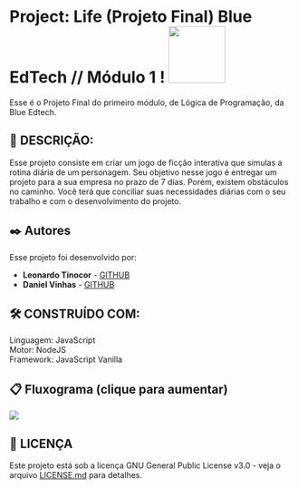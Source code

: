 # Project: Life (Projeto Final) Blue EdTech // Módulo 1 ! <img src="https://user-images.githubusercontent.com/95504029/151560441-2e792d97-fd65-462c-8fd7-70f581de5674.gif" width="100">

Esse é o Projeto Final do primeiro módulo, de Lógica de Programação, da Blue Edtech.

## 🚀 DESCRIÇÃO:

Esse projeto consiste em criar um jogo de ficção interativa que simulas a rotina diária de um personagem.
Seu objetivo nesse jogo é entregar um projeto para a sua empresa no prazo de 7 dias. Porém, existem obstáculos no caminho.
Você terá que conciliar suas necessidades diárias
com o seu trabalho e com o desenvolvimento do projeto. 

## ✒️ Autores

Esse projeto foi desenvolvido por:

* **Leonardo Tinocor** - [GITHUB](https://github.com/leotinoco7)
* **Daniel Vinhas** - [GITHUB](https://github.com/vinhas93)

## 🛠️ CONSTRUÍDO COM:

Linguagem: JavaScript  
Motor: NodeJS  
Framework: JavaScript Vanilla 

## 📋 Fluxograma (clique para aumentar)
<img src="https://user-images.githubusercontent.com/97922512/154181111-688297a2-39ff-4052-8ff7-e7312d2bea2a.jpg">


## 📄 LICENÇA

Este projeto está sob a licença GNU General Public License v3.0 - veja o arquivo [LICENSE.md](https://github.com/vinhas93/Projeto_Final_Modulo1_Blue/blob/main/LICENSE) para detalhes.


